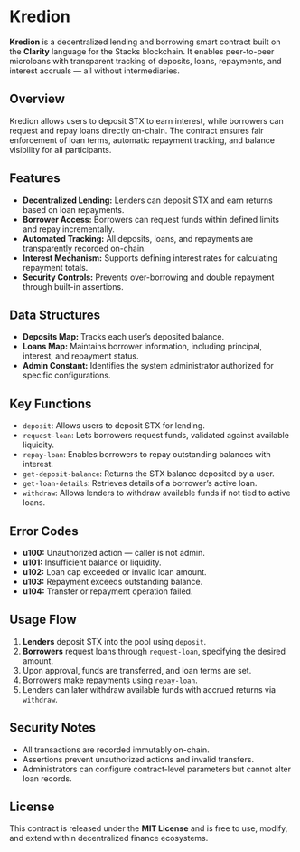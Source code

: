 # Kredion

**Kredion** is a decentralized lending and borrowing smart contract built on the **Clarity** language for the Stacks blockchain. It enables peer-to-peer microloans with transparent tracking of deposits, loans, repayments, and interest accruals — all without intermediaries.

## Overview

Kredion allows users to deposit STX to earn interest, while borrowers can request and repay loans directly on-chain. The contract ensures fair enforcement of loan terms, automatic repayment tracking, and balance visibility for all participants.

## Features

* **Decentralized Lending:** Lenders can deposit STX and earn returns based on loan repayments.
* **Borrower Access:** Borrowers can request funds within defined limits and repay incrementally.
* **Automated Tracking:** All deposits, loans, and repayments are transparently recorded on-chain.
* **Interest Mechanism:** Supports defining interest rates for calculating repayment totals.
* **Security Controls:** Prevents over-borrowing and double repayment through built-in assertions.

## Data Structures

* **Deposits Map:** Tracks each user’s deposited balance.
* **Loans Map:** Maintains borrower information, including principal, interest, and repayment status.
* **Admin Constant:** Identifies the system administrator authorized for specific configurations.

## Key Functions

* `deposit`: Allows users to deposit STX for lending.
* `request-loan`: Lets borrowers request funds, validated against available liquidity.
* `repay-loan`: Enables borrowers to repay outstanding balances with interest.
* `get-deposit-balance`: Returns the STX balance deposited by a user.
* `get-loan-details`: Retrieves details of a borrower’s active loan.
* `withdraw`: Allows lenders to withdraw available funds if not tied to active loans.

## Error Codes

* **u100:** Unauthorized action — caller is not admin.
* **u101:** Insufficient balance or liquidity.
* **u102:** Loan cap exceeded or invalid loan amount.
* **u103:** Repayment exceeds outstanding balance.
* **u104:** Transfer or repayment operation failed.

## Usage Flow

1. **Lenders** deposit STX into the pool using `deposit`.
2. **Borrowers** request loans through `request-loan`, specifying the desired amount.
3. Upon approval, funds are transferred, and loan terms are set.
4. Borrowers make repayments using `repay-loan`.
5. Lenders can later withdraw available funds with accrued returns via `withdraw`.

## Security Notes

* All transactions are recorded immutably on-chain.
* Assertions prevent unauthorized actions and invalid transfers.
* Administrators can configure contract-level parameters but cannot alter loan records.

## License

This contract is released under the **MIT License** and is free to use, modify, and extend within decentralized finance ecosystems.

